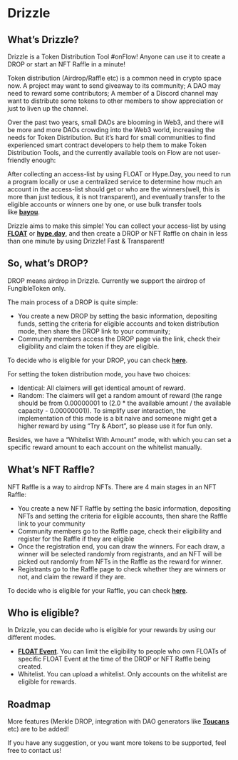 # Drizzle

## What’s Drizzle?

Drizzle is a Token Distribution Tool #onFlow! Anyone can use it to create a DROP or start an NFT Raffle in a minute!

Token distribution (Airdrop/Raffle etc) is a common need in crypto space now. A project may want to send giveaway to its community; A DAO may need to reward some contributors; A member of a Discord channel may want to distribute some tokens to other members to show appreciation or just to liven up the channel.

Over the past two years, small DAOs are blooming in Web3, and there will be more and more DAOs crowding into the Web3 world, increasing the needs for Token Distribution. But it’s hard for small communities to find experienced smart contract developers to help them to make Token Distribution Tools, and the currently available tools on Flow are not user-friendly enough:

After collecting an access-list by using FLOAT or Hype.Day, you need to run a program locally or use a centralized service to determine how much an account in the access-list should get or who are the winners(well, this is more than just tedious, it is not transparent), and eventually transfer to the eligible accounts or winners one by one, or use bulk transfer tools like **[bayou](https://bayou33.app/)**.

Drizzle aims to make this simple! You can collect your access-list by using **[FLOAT](https://floats.city)** or **[hype.day](https://hype.day)**, and then create a DROP or NFT Raffle on chain in less than one minute by using Drizzle! Fast & Transparent!

## So, what’s DROP?

DROP means airdrop in Drizzle. Currently we support the airdrop of FungibleToken only. 

The main process of a DROP is quite simple:

- You create a new DROP by setting the basic information, depositing funds, setting the criteria for eligible accounts and token distribution mode, then share the DROP link to your community;
- Community members access the DROP page via the link, check their eligibility and claim the token if they are eligible.

To decide who is eligible for your DROP, you can check **[here](#who-is-eligible)**.

For setting the token distribution mode, you have two choices:

- Identical: All claimers will get identical amount of reward.
- Random: The claimers will get a random amount of reward (the range should be from 0.00000001 to (2.0 * the available amount / the available capacity - 0.00000001)). To simplify user interaction, the implementation of this mode is a bit naive and someone might get a higher reward by using “Try & Abort”, so please use it for fun only.

Besides, we have a “Whitelist With Amount” mode, with which you can set a specific reward amount to each account on the whitelist manually.

## What’s NFT Raffle?

NFT Raffle is a way to airdrop NFTs. There are 4 main stages in an NFT Raffle:

- You create a new NFT Raffle by setting the basic information, depositing NFTs and setting the criteria for eligible accounts, then share the Raffle link to your community
- Community members go to the Raffle page, check their eligibility and register for the Raffle if they are eligible
- Once the registration end, you can draw the winners. For each draw, a winner will be selected randomly from registrants, and an NFT will be picked out randomly from NFTs in the Raffle as the reward for winner.
- Registrants go to the Raffle page to check whether they are winners or not, and claim the reward if they are.

To decide who is eligible for your Raffle, you can check **[here](#who-is-eligible)**.

## Who is eligible?

In Drizzle, you can decide who is eligible for your rewards by using our different modes.

- **[FLOAT Event](https://floats.city)**. You can limit the eligibility to people who own FLOATs of specific FLOAT Event at the time of the DROP or NFT Raffle being created.
- Whitelist. You can upload a whitelist. Only accounts on the whitelist are eligible for rewards.

## Roadmap

More features (Merkle DROP, integration with DAO generators like **[Toucans](https://toucans.app)** etc) are to be added!

If you have any suggestion, or you want more tokens to be supported, feel free to contact us!